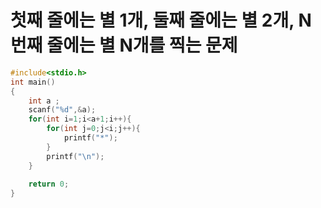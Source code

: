 # 첫째 줄에는 별 1개, 둘째 줄에는 별 2개, N번째 줄에는 별 N개를 찍는 문제

```c
#include<stdio.h>
int main()
{
    int a ;
    scanf("%d",&a);
    for(int i=1;i<a+1;i++){
        for(int j=0;j<i;j++){
            printf("*");
        }
        printf("\n");
    }
    
    return 0;
}
```